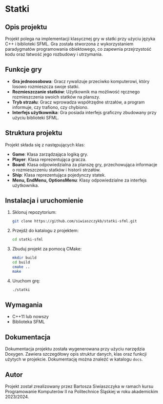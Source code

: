 # Statki

## Opis projektu

Projekt polega na implementacji klasycznej gry w statki przy użyciu języka C++ i biblioteki SFML. Gra została stworzona z wykorzystaniem paradygmatów programowania obiektowego, co zapewnia przejrzystość kodu oraz łatwość jego rozbudowy i utrzymania.

## Funkcje gry

- **Gra jednoosobowa**: Gracz rywalizuje przeciwko komputerowi, który losowo rozmieszcza swoje statki.
- **Rozmieszczanie statków**: Użytkownik ma możliwość ręcznego rozmieszczenia swoich statków na planszy.
- **Tryb strzału**: Gracz wprowadza współrzędne strzałów, a program informuje, czy trafiono, czy chybiono.
- **Interfejs użytkownika**: Gra posiada interfejs graficzny zbudowany przy użyciu biblioteki SFML.

## Struktura projektu

Projekt składa się z następujących klas:

- **Game**: Klasa zarządzająca logiką gry.
- **Player**: Klasa reprezentująca gracza.
- **Board**: Klasa odpowiedzialna za planszę gry, przechowująca informacje o rozmieszczeniu statków i historii strzałów.
- **Ship**: Klasa reprezentująca pojedynczy statek.
- **Menu, EndMenu, OptionsMenu**: Klasy odpowiedzialne za interfejs użytkownika.

## Instalacja i uruchomienie

1. Sklonuj repozytorium:
   ```sh
   git clone https://github.com/siwiaszczykb/statki-sfml.git
   ```

2. Przejdź do katalogu z projektem:
   ```sh
   cd statki-sfml
   ```

3. Zbuduj projekt za pomocą CMake:
   ```sh
   mkdir build
   cd build
   cmake ..
   make
   ```

4. Uruchom grę:
   ```sh
   ./statki
   ```

## Wymagania

- C++11 lub nowszy
- Biblioteka SFML

## Dokumentacja

Dokumentacja projektu została wygenerowana przy użyciu narzędzia Doxygen. Zawiera szczegółowy opis struktur danych, klas oraz funkcji użytych w projekcie. Dokumentację można znaleźć w katalogu `docs`.

## Autor

Projekt został zrealizowany przez Bartosza Siwiaszczyka w ramach kursu Programowanie Komputerów II na Politechnice Śląskiej w roku akademickim 2023/2024.
